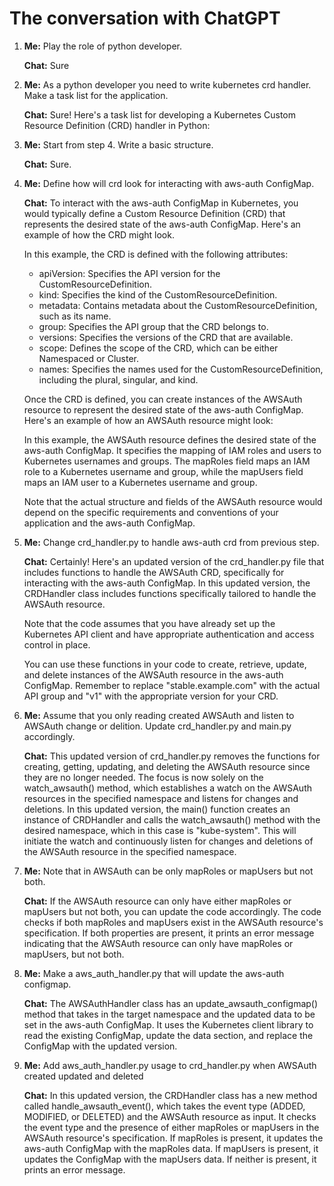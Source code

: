 # The conversation with ChatGPT

1. __Me:__ Play the role of python developer.

   __Chat:__ Sure
2. __Me:__ As a python developer you need to write kubernetes crd handler. Make a task list for the application.
   
   __Chat:__ Sure! Here's a task list for developing a Kubernetes Custom Resource Definition (CRD) handler in Python:
3. __Me:__ Start from step 4. Write a basic structure.
    
    __Chat:__ Sure.
4. __Me:__ Define how will crd look for interacting with aws-auth ConfigMap.

    __Chat:__ To interact with the aws-auth ConfigMap in Kubernetes, you would typically define a Custom Resource Definition (CRD) that represents the desired state of the aws-auth ConfigMap. Here's an example of how the CRD might look.

    In this example, the CRD is defined with the following attributes:

    * apiVersion: Specifies the API version for the CustomResourceDefinition.
    * kind: Specifies the kind of the CustomResourceDefinition.
    * metadata: Contains metadata about the CustomResourceDefinition, such as its name.
    * group: Specifies the API group that the CRD belongs to.
    * versions: Specifies the versions of the CRD that are available.
    * scope: Defines the scope of the CRD, which can be either Namespaced or Cluster.
    * names: Specifies the names used for the CustomResourceDefinition, including the plural, singular, and kind.

    Once the CRD is defined, you can create instances of the AWSAuth resource to represent the desired state of the aws-auth ConfigMap. Here's an example of how an AWSAuth resource might look:

    In this example, the AWSAuth resource defines the desired state of the aws-auth ConfigMap. It specifies the mapping of IAM roles and users to Kubernetes usernames and groups. The mapRoles field maps an IAM role to a Kubernetes username and group, while the mapUsers field maps an IAM user to a Kubernetes username and group.

    Note that the actual structure and fields of the AWSAuth resource would depend on the specific requirements and conventions of your application and the aws-auth ConfigMap.
5. __Me:__ Change crd_handler.py to handle aws-auth crd from previous step.

    __Chat:__ Certainly! Here's an updated version of the crd_handler.py file that includes functions to handle the AWSAuth CRD, specifically for interacting with the aws-auth ConfigMap. In this updated version, the CRDHandler class includes functions specifically tailored to handle the AWSAuth resource.

    Note that the code assumes that you have already set up the Kubernetes API client and have appropriate authentication and access control in place.

    You can use these functions in your code to create, retrieve, update, and delete instances of the AWSAuth resource in the aws-auth ConfigMap. Remember to replace "stable.example.com" with the actual API group and "v1" with the appropriate version for your CRD.
6. __Me:__ Assume that you only reading created AWSAuth  and listen to AWSAuth change or delition. Update crd_handler.py and main.py accordingly.

    __Chat:__ This updated version of crd_handler.py removes the functions for creating, getting, updating, and deleting the AWSAuth resource since they are no longer needed. The focus is now solely on the watch_awsauth() method, which establishes a watch on the AWSAuth resources in the specified namespace and listens for changes and deletions.
    In this updated version, the main() function creates an instance of CRDHandler and calls the watch_awsauth() method with the desired namespace, which in this case is "kube-system". This will initiate the watch and continuously listen for changes and deletions of the AWSAuth resource in the specified namespace.
7. __Me:__ Note that in AWSAuth can be only mapRoles or mapUsers but not both.

    __Chat:__ If the AWSAuth resource can only have either mapRoles or mapUsers but not both, you can update the code accordingly.  The code checks if both mapRoles and mapUsers exist in the AWSAuth resource's specification. If both properties are present, it prints an error message indicating that the AWSAuth resource can only have mapRoles or mapUsers, but not both.
8. __Me:__ Make a aws_auth_handler.py that will update the aws-auth configmap.

    __Chat:__ The AWSAuthHandler class has an update_awsauth_configmap() method that takes in the target namespace and the updated data to be set in the aws-auth ConfigMap. It uses the Kubernetes client library to read the existing ConfigMap, update the data section, and replace the ConfigMap with the updated version.
9. __Me:__ Add aws_auth_handler.py usage to crd_handler.py when AWSAuth created updated and deleted

    __Chat:__ In this updated version, the CRDHandler class has a new method called handle_awsauth_event(), which takes the event type (ADDED, MODIFIED, or DELETED) and the AWSAuth resource as input. It checks the event type and the presence of either mapRoles or mapUsers in the AWSAuth resource's specification. If mapRoles is present, it updates the aws-auth ConfigMap with the mapRoles data. If mapUsers is present, it updates the ConfigMap with the mapUsers data. If neither is present, it prints an error message.

